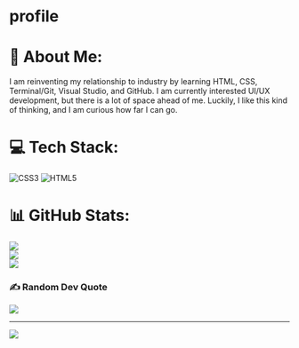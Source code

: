 # profile

 # 💫 About Me:
I am reinventing my relationship to industry by learning HTML, CSS, Terminal/Git, Visual Studio, and GitHub. I am currently interested UI/UX development, but there is a lot of space ahead of me. Luckily, I like this kind of thinking, and I am curious how far I can go.

 # 💻 Tech Stack:
 ![CSS3](https://img.shields.io/badge/css3-%231572B6.svg?style=for-the-badge&logo=css3&logoColor=white) ![HTML5](https://img.shields.io/badge/html5-%23E34F26.svg?style=for-the-badge&logo=html5&logoColor=white)
 # 📊 GitHub Stats:
 ![](https://github-readme-stats.vercel.app/api?username=el-scott-savage&theme=solarized-light&hide_border=true&include_all_commits=false&count_private=false)<br/>
 ![](https://github-readme-streak-stats.herokuapp.com/?user=el-scott-savage&theme=solarized-light&hide_border=true)<br/>
 ![](https://github-readme-stats.vercel.app/api/top-langs/?username=el-scott-savage&theme=solarized-light&hide_border=true&include_all_commits=false&count_private=false&layout=compact)

 ### ✍️ Random Dev Quote
 ![](https://quotes-github-readme.vercel.app/api?type=horizontal&theme=light)

 ---
 [![](https://visitcount.itsvg.in/api?id=el-scott-savage&icon=7&color=6)](https://visitcount.itsvg.in)

 <!-- Proudly created with GPRM ( https://gprm.itsvg.in ) -->
<!-- lss- found the a site and used it to insert the  code as a starting sample. -->
